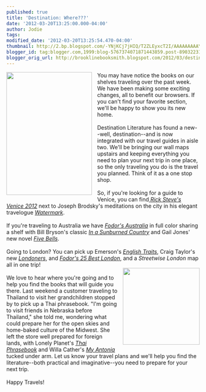 ```yaml
---
published: true
title: 'Destination: Where???'
date: '2012-03-20T13:25:00.000-04:00'
author: Jodie
tags: 
modified_date: '2012-03-20T13:25:54.470-04:00'
thumbnail: http://2.bp.blogspot.com/-YNjKCj7jHIQ/T2ZLEyxcT2I/AAAAAAAAAY0/4AgTm3cuNtg/s72-c/Obsession-453x650.jpg
blogger_id: tag:blogger.com,1999:blog-5767374071871443859.post-8903223110849016095
blogger_orig_url: http://brooklinebooksmith.blogspot.com/2012/03/destination-where.html
---
```


<div class="separator" style="clear: both; text-align: center;"><a href="http://2.bp.blogspot.com/-YNjKCj7jHIQ/T2ZLEyxcT2I/AAAAAAAAAY0/4AgTm3cuNtg/s1600/Obsession-453x650.jpg" imageanchor="1" style="clear: left; float: left; margin-bottom: 1em; margin-right: 1em;"><img border="0" height="320" src="http://2.bp.blogspot.com/-YNjKCj7jHIQ/T2ZLEyxcT2I/AAAAAAAAAY0/4AgTm3cuNtg/s320/Obsession-453x650.jpg" width="223" /></a></div>You may have notice the books on our shelves traveling over the past week. We have been making some exciting changes, all to benefit our browsers. If you can't find your favorite section, we'll be happy to show you its new home.<br /><br />Destination Literature has found a new--well, destination--and is now integrated with our travel guides in aisle two. We'll be&nbsp;bringing our wall maps upstairs&nbsp;and keeping everything you need to plan your next trip in one place, so the only traveling you do is the travel you planned. Think of it as a one stop shop. <br /><br />So, if&nbsp;you're looking for a guide to Venice, you can find<a href="http://www.brooklinebooksmith-shop.com/book/9781612380179"> <em>Rick Steve's Venice 2012</em></a> next to Joseph Brodsky's meditations on the city in his elegant travelogue&nbsp;<em><a href="http://www.brooklinebooksmith-shop.com/book/9780374523824">Watermark</a></em>.<br /><br />If you're traveling to Australia we have&nbsp;<em><a href="http://www.brooklinebooksmith-shop.com/book/9780307928443">Fodor's Australia</a></em> in full color sharing a shelf with Bill Bryson's classic&nbsp;<em><a href="http://www.brooklinebooksmith-shop.com/book/9780767903868">In a Sunburned Country</a></em> and&nbsp;Gail Jones' new novel <em><a href="http://www.brooklinebooksmith-shop.com/book/9781250003737">Five Bells</a></em>.<br /><br />Going to London? You can pick up Emerson's <em><a href="http://www.brooklinebooksmith-shop.com/book/9781848855885">English Traits</a></em>, Craig Taylor's new <em><a href="http://www.brooklinebooksmith-shop.com/book/9780062005854">Londoners</a></em>, and <em><a href="http://www.brooklinebooksmith-shop.com/book/9780307928092">Fodor's 25 Best London</a></em>, and a&nbsp;<em>Streetwise London</em> map all in one trip!<br /><a href="http://1.bp.blogspot.com/-xU6BAhFcXM0/T2ZLLB5EsuI/AAAAAAAAAY8/SH4lTKK0aIU/s1600/Lonely+Planet+Guide.jpg" imageanchor="1" style="clear: right; float: right; margin-bottom: 1em; margin-left: 1em;"><img border="0" height="200" src="http://1.bp.blogspot.com/-xU6BAhFcXM0/T2ZLLB5EsuI/AAAAAAAAAY8/SH4lTKK0aIU/s200/Lonely+Planet+Guide.jpg" width="200" /></a><br />We love to hear where you're going and to help you find the books that will guide you there. Last weekend a customer traveling to Thailand to visit her grandchildren stopped by to&nbsp;pick up a Thai phrasebook. "I'm going to visit friends in Nebraska before Thailand," she told me, wondering what could prepare her for the open skies and home-baked culture of the Midwest. She left the store well prepared for&nbsp;foreign lands,&nbsp;with Lonely Planet's <em><a href="http://www.brooklinebooksmith-shop.com/book/9781740597340">Thai Phrasebook</a></em> and Willa Cather's <em><a href="http://www.brooklinebooksmith-shop.com/book/9780395755143">My Antonia</a></em> tucked under arm. Let us know your travel plans and we'll help you find the literature--both practical and imaginative--you need to prepare for your next trip. <br /><br />Happy Travels!<br /><div class="separator" style="clear: both; text-align: center;"></div>